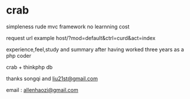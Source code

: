 crab
====

simpleness rude mvc framework no learnning cost 

request url example host/?mod=default&ctrl=curd&act=index

experience,feel,study and summary after having worked three years as a php coder 

crab + thinkphp db

thanks songqi and liu21st@gmail.com 

email : allenhaozi@gmail.com

